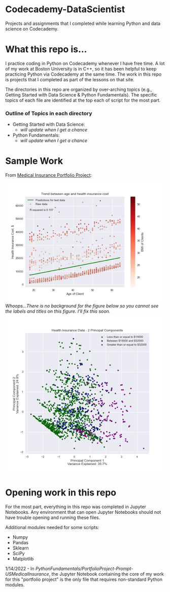 # Codecademy-DataScientist
 Projects and assignments that I completed while learning Python and data science on Codecademy.

# What this repo is...

I practice coding in Python on Codecademy whenever I have free time. A lot of my work at Boston University is in C++, so it has been helpful to keep practicing Python via Codecademy at the same time. The work in this repo is projects that I completed as part of the lessons on that site.

The directories in this repo are organized by over-arching topics (e.g., Getting Started with Data Science & Python Fundamentals). The specific topics of each file are identified at the top each of script for the most part.

### Outline of Topics in each directory
* Getting Started with Data Science:
  * *will update when I get a chance*
* Python Fundamentals:
  * *will update when I get a chance*

# Sample Work

From [Medical Insurance Portfolio Project](https://github.com/pdvnny/Codecademy-DataScientist/tree/master/PythonFundamentals/PortfolioProject-Prompt-USMedicalInsurance):

![Age vs Insurance Cost Analysis](https://github.com/pdvnny/Codecademy-DataScientist/blob/master/PythonFundamentals/PortfolioProject-Prompt-USMedicalInsurance/AgeCost_BMI_Correlation.png)
*Whoops...There is no background for the figure below so you cannot see the labels and titles on this figure. I'll fix this soon.*
![PCA Dimensionality Reduction of Health Insurance Data](https://github.com/pdvnny/Codecademy-DataScientist/blob/master/PythonFundamentals/PortfolioProject-Prompt-USMedicalInsurance/PCAonHealthInsuranceData.png)

# Opening work in this repo

For the most part, everything in this repo was completed in Jupyter Notebooks. Any environment that can open Jupyter Notebooks should not have trouble opening and running these files.

Additional modules needed for some scripts:
* Numpy
* Pandas
* Sklearn
* SciPy
* Matplotlib

1/14/2022 - In *PythonFundamentals/PortfolioProject-Prompt-USMedicalInsurance*, the Jupyter Notebook containing the core of my work for this "portfolio project" is the only file that requires non-standard Python modules.
